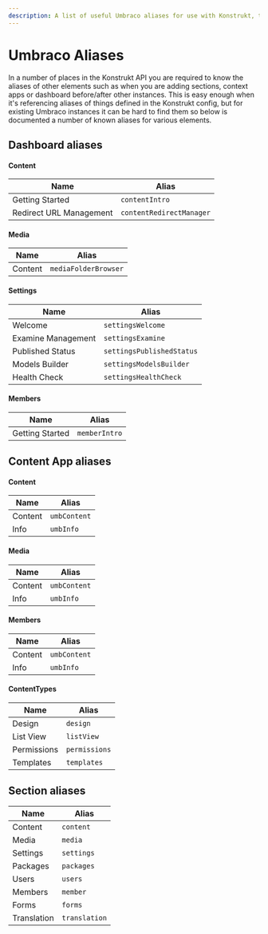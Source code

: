 ```yaml
---
description: A list of useful Umbraco aliases for use with Konstrukt, the fluent administration panel builder for Umbraco.
---
```


# Umbraco Aliases

In a number of places in the Konstrukt API you are required to know the aliases of other elements such as when you are adding sections, context apps or dashboard before/after other instances. This is easy enough when it's referencing aliases of things defined in the Konstrukt config, but for existing Umbraco instances it can be hard to find them so below is documented a number of known aliases for various elements.

## Dashboard aliases

#### **Content**

| Name | Alias |
| -- | -- |
| Getting Started | `contentIntro` |
| Redirect URL Management | `contentRedirectManager` |

#### **Media**

| Name | Alias |
| -- | -- |
| Content | `mediaFolderBrowser` |

#### **Settings**

| Name | Alias |
| -- | -- |
| Welcome | `settingsWelcome` |
| Examine Management | `settingsExamine` |
| Published Status | `settingsPublishedStatus` |
| Models Builder | `settingsModelsBuilder` |
| Health Check | `settingsHealthCheck` |

#### **Members**

| Name | Alias |
| -- | -- |
| Getting Started | `memberIntro` |

## Content App aliases

#### **Content**

| Name | Alias |
| -- | -- |
| Content | `umbContent` |
| Info | `umbInfo` |

#### **Media**

| Name | Alias |
| -- | -- |
| Content | `umbContent` |
| Info | `umbInfo` |

#### **Members**

| Name | Alias |
| -- | -- |
| Content | `umbContent` |
| Info | `umbInfo` |

#### **ContentTypes**

| Name | Alias |
| -- | -- |
| Design | `design` |
| List View | `listView` |
| Permissions | `permissions` |
| Templates | `templates` |

## Section aliases

| Name | Alias |
| -- | -- |
| Content | `content` |
| Media | `media` |
| Settings | `settings` |
| Packages | `packages` |
| Users | `users` |
| Members | `member` |
| Forms | `forms` |
| Translation | `translation` |